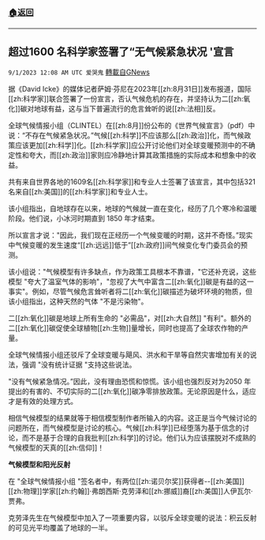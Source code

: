###  [:house:返回](README.md)
---


## 超过1600 名科学家签署了“无气候紧急状况 '宣言
`9/1/2023 12:08 AM UTC 爱哭鬼` [轉載自GNews](https://gnews.org/articles/1628213)


据《David Icke》的媒体记者萨姆·芬尼在2023年[[zh:8月31日]]发布报道，国际[[zh:科学家]]联合签署了一份宣言，否认气候危机的存在，并坚持认为二[[zh:氧化]]碳对地球有益，这与当下普遍流行的危言耸听的说[[zh:法相]]反。

  
全球气候情报小组（CLINTEL）在[[zh:8月]]份公布的《世界气候宣言》（pdf）中说：“不存在气候紧急状况。”气候[[zh:科学]]不应该那么[[zh:政治]]化，而气候政策应该更加[[zh:科学]]化。[[zh:科学家]]应公开讨论他们对全球变暖预测中的不确定性和夸大，而[[zh:政治]]家则应冷静地计算其政策措施的实际成本和想象中的收益。

 
共有来自世界各地的1609名[[zh:科学家]]和专业人士签署了该宣言，其中包括321名来自[[zh:美国]]的[[zh:科学家]]和专业人士。


该小组指出，自地球存在以来，地球的气候就一直在变化，经历了几个寒冷和温暖阶段。他们说，小冰河时期直到 1850 年才结束。

  
所以宣言才说："因此，我们现在正经历一个气候变暖的时期，这并不奇怪。”现实中气候变暖的发生速度“[[zh:远远]]低于”[[zh:政府]]间气候变化专门委员会的预测。

  
该小组说："气候模型有许多缺点，作为政策工具根本不靠谱，"它还补充说，这些模型 "夸大了温室气体的影响"，"忽视了大气中富含二[[zh:氧化]]碳是有益的这一事实"。例如，尽管气候危言耸听者将二[[zh:氧化]]碳描述为破坏环境的物质，但该小组指出，这种天然的气体 "不是污染物"。


二[[zh:氧化]]碳是地球上所有生命的 "必需品"，对[[zh:大自然]] "有利"。额外的二[[zh:氧化]]碳促使全球植物[[zh:生物]]量增长，同时也提高了全球农作物的产量。

  
全球气候情报小组还驳斥了全球变暖与飓风、洪水和干旱等自然灾害增加有关的说法，强调 "没有统计证据 "支持这些说法。

  
"没有气候紧急情况。”因此，没有理由恐慌和惊慌。该小组也强烈反对为2050 年提出的有害的、不切实际的二[[zh:氧化]]碳净零排放政策。无论原因是什么，适应才是有效的处理方式。

  
相信气候模型的结果就等于相信模型制作者所输入的内容。这正是当今气候讨论的问题所在，而气候模型是讨论的核心。气候[[zh:科学]]已经堕落为基于信念的讨论，而不是基于合理的自我批判[[zh:科学]]的讨论。他们认为应该摆脱对不成熟的气候模型的天真的[[zh:信仰]]！

  
**气候模型和阳光反射**

  
在 "全球气候情报小组 "签名者中，有两位[[zh:诺贝尔奖]]获得者\--[[zh:美国]][[zh:物理]]学家[[zh:约翰]]·弗朗西斯·克劳泽和[[zh:挪威]]裔[[zh:美国]]人伊瓦尔·贾弗。

  
克劳泽先生在气候模型中加入了一项重要内容，以驳斥全球变暖的说法：积云反射的可见光平均覆盖了地球的一半。
